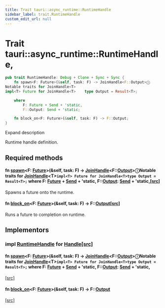 ```yaml
---
title: Trait tauri::async_runtime::RuntimeHandle
sidebar_label: trait.RuntimeHandle
custom_edit_url: null
---
```


  # Trait tauri::async_runtime::RuntimeHandle,

```rs
pub trait RuntimeHandle: Debug + Clone + Sync + Sync {
    fn spawn<F: Future>(&self, task: F) -> JoinHandle<F::Output>ⓘ
Notable traits for JoinHandle<T>
impl<T> Future for JoinHandle<T>    type Output = Result<T>;

    where
        F: Future + Send + 'static,
        F::Output: Send + 'static;

    fn block_on<F: Future>(&self, task: F) -> F::Output;
}
```

Expand description

Runtime handle definition.

## Required methods

#### fn [spawn](/docs/api/rust/tauri/about:blank#tymethod.spawn)&lt;F: [Future](https://doc.rust-lang.org/1.54.0/core/future/future/trait.Future.html "trait core::future::future::Future")>(&self, task: F) -> [JoinHandle](/docs/api/rust/tauri/struct.JoinHandle "struct tauri::async_runtime::JoinHandle")&lt;F::[Output](https://doc.rust-lang.org/1.54.0/core/future/future/trait.Future.html#associatedtype.Output "type core::future::future::Future::Output")>ⓘNotable traits for [JoinHandle](/docs/api/rust/tauri/struct.JoinHandle "struct tauri::async_runtime::JoinHandle")&lt;T>`impl<T> Future for JoinHandle<T>type Output = Result<T>;` where F: [Future](https://doc.rust-lang.org/1.54.0/core/future/future/trait.Future.html "trait core::future::future::Future") + [Send](https://doc.rust-lang.org/1.54.0/core/marker/trait.Send.html "trait core::marker::Send") + 'static, F::[Output](https://doc.rust-lang.org/1.54.0/core/future/future/trait.Future.html#associatedtype.Output "type core::future::future::Future::Output"): [Send](https://doc.rust-lang.org/1.54.0/core/marker/trait.Send.html "trait core::marker::Send") + 'static,[\[src\]](/docs/api/rust/tauri/../../src/tauri/async_runtime.rs#51-54 "goto source code")

Spawns a future onto the runtime.

#### fn [block_on](/docs/api/rust/tauri/about:blank#tymethod.block_on)&lt;F: [Future](https://doc.rust-lang.org/1.54.0/core/future/future/trait.Future.html "trait core::future::future::Future")>(&self, task: F) -> F::[Output](https://doc.rust-lang.org/1.54.0/core/future/future/trait.Future.html#associatedtype.Output "type core::future::future::Future::Output")[\[src\]](/docs/api/rust/tauri/../../src/tauri/async_runtime.rs#57 "goto source code")

Runs a future to completion on runtime.

## Implementors

### impl [RuntimeHandle](/docs/api/rust/tauri/trait.RuntimeHandle "trait tauri::async_runtime::RuntimeHandle") for [Handle](/docs/api/rust/tauri/struct.Handle "struct tauri::async_runtime::Handle")[\[src\]](/docs/api/rust/tauri/../../src/tauri/async_runtime.rs#60-72 "goto source code")

#### fn [spawn](/docs/api/rust/tauri/about:blank#tymethod.spawn)&lt;F: [Future](https://doc.rust-lang.org/1.54.0/core/future/future/trait.Future.html "trait core::future::future::Future")>(&self, task: F) -> [JoinHandle](/docs/api/rust/tauri/struct.JoinHandle "struct tauri::async_runtime::JoinHandle")&lt;F::[Output](https://doc.rust-lang.org/1.54.0/core/future/future/trait.Future.html#associatedtype.Output "type core::future::future::Future::Output")>ⓘNotable traits for [JoinHandle](/docs/api/rust/tauri/struct.JoinHandle "struct tauri::async_runtime::JoinHandle")&lt;T>`impl<T> Future for JoinHandle<T>type Output = Result<T>;` where F: [Future](https://doc.rust-lang.org/1.54.0/core/future/future/trait.Future.html "trait core::future::future::Future") + [Send](https://doc.rust-lang.org/1.54.0/core/marker/trait.Send.html "trait core::marker::Send") + 'static, F::[Output](https://doc.rust-lang.org/1.54.0/core/future/future/trait.Future.html#associatedtype.Output "type core::future::future::Future::Output"): [Send](https://doc.rust-lang.org/1.54.0/core/marker/trait.Send.html "trait core::marker::Send") + 'static,

[\[src\]](/docs/api/rust/tauri/../../src/tauri/async_runtime.rs#61-67 "goto source code")

#### fn [block_on](/docs/api/rust/tauri/about:blank#tymethod.block_on)&lt;F: [Future](https://doc.rust-lang.org/1.54.0/core/future/future/trait.Future.html "trait core::future::future::Future")>(&self, task: F) -> F::[Output](https://doc.rust-lang.org/1.54.0/core/future/future/trait.Future.html#associatedtype.Output "type core::future::future::Future::Output")

[\[src\]](/docs/api/rust/tauri/../../src/tauri/async_runtime.rs#69-71 "goto source code")
  